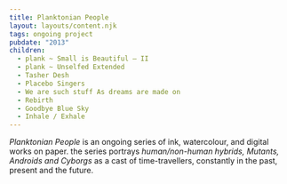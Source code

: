 ```yaml
---
title: Planktonian People
layout: layouts/content.njk
tags: ongoing project
pubdate: "2013"
children:
  - plank ~ Small is Beautiful – II
  - plank ~ Unselfed Extended
  - Tasher Desh
  - Placebo Singers
  - We are such stuff As dreams are made on
  - Rebirth
  - Goodbye Blue Sky
  - Inhale / Exhale
---
```

*Planktonian People* is an ongoing series of ink, watercolour, and digital works on paper. the series portrays _human/non-human hybrids, Mutants, Androids and Cyborgs_ as a cast of time-travellers, constantly in the past, present and the future.
